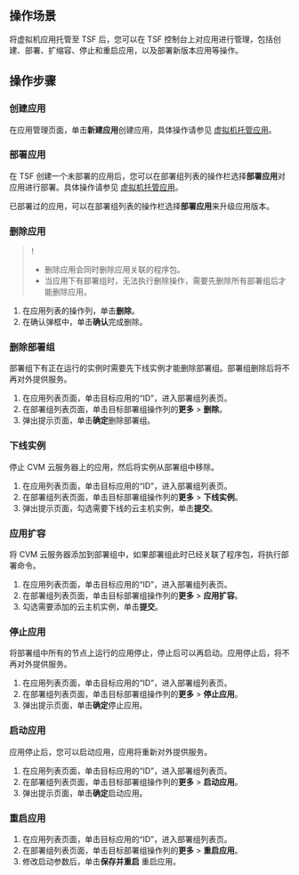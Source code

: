 ## 操作场景

将虚拟机应用托管至 TSF 后，您可以在 TSF 控制台上对应用进行管理，包括创建、部署、扩缩容、停止和重启应用，以及部署新版本应用等操作。



## 操作步骤

### 创建应用

在应用管理页面，单击**新建应用**创建应用，具体操作请参见 [虚拟机托管应用](https://cloud.tencent.com/document/product/649/73933)。



### 部署应用

在 TSF 创建一个未部署的应用后，您可以在部署组列表的操作栏选择**部署应用**对应用进行部署。具体操作请参见 [虚拟机托管应用](https://cloud.tencent.com/document/product/649/73933)。

已部署过的应用，可以在部署组列表的操作栏选择**部署应用**来升级应用版本。



### 删除应用

>!
>- 删除应用会同时删除应用关联的程序包。
>- 当应用下有部署组时，无法执行删除操作，需要先删除所有部署组后才能删除应用。

1. 在应用列表的操作列，单击**删除**。
2. 在确认弹框中，单击**确认**完成删除。



### 删除部署组

部署组下有正在运行的实例时需要先下线实例才能删除部署组。部署组删除后将不再对外提供服务。

1. 在应用列表页面，单击目标应用的“ID”，进入部署组列表页。
2. 在部署组列表页面，单击目标部署组操作列的**更多** > **删除**。
3. 弹出提示页面，单击**确定**删除部署组。



### 下线实例

停止 CVM 云服务器上的应用，然后将实例从部署组中移除。

1. 在应用列表页面，单击目标应用的“ID”，进入部署组列表页。
2. 在部署组列表页面，单击目标部署组操作列的**更多** > **下线实例**。
3. 弹出提示页面，勾选需要下线的云主机实例，单击**提交**。



### 应用扩容

将 CVM 云服务器添加到部署组中，如果部署组此时已经关联了程序包，将执行部署命令。

1. 在应用列表页面，单击目标应用的“ID”，进入部署组列表页。
2. 在部署组列表页面，单击目标部署组操作列的**更多** > **应用扩容**。
3. 勾选需要添加的云主机实例，单击**提交**。



### 停止应用

将部署组中所有的节点上运行的应用停止，停止后可以再启动。应用停止后，将不再对外提供服务。

1. 在应用列表页面，单击目标应用的“ID”，进入部署组列表页。
2. 在部署组列表页面，单击目标部署组操作列的**更多** > **停止应用**。
3. 弹出提示页面，单击**确定**停止应用。



### 启动应用

应用停止后，您可以启动应用，应用将重新对外提供服务。

1. 在应用列表页面，单击目标应用的“ID”，进入部署组列表页。
2. 在部署组列表页面，单击目标部署组操作列的**更多** > **启动应用**。
3. 弹出提示页面，单击**确定**启动应用。



### 重启应用

1. 在应用列表页面，单击目标应用的“ID”，进入部署组列表页。
2. 在部署组列表页面，单击目标部署组操作列的**更多** > **重启应用**。
3. 修改启动参数后，单击**保存并重启** 重启应用。

